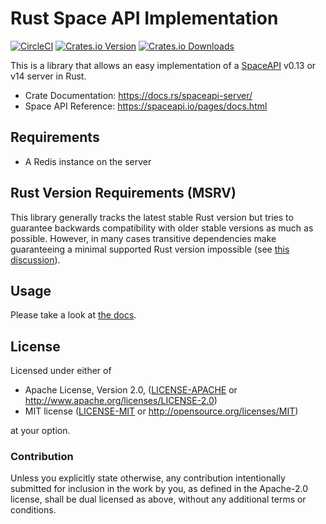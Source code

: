 # Rust Space API Implementation

[![CircleCI](https://circleci.com/gh/spaceapi-community/spaceapi-server-rs/tree/master.svg?style=shield)](https://circleci.com/gh/spaceapi-community/spaceapi-server-rs/tree/master)
[![Crates.io Version](https://img.shields.io/crates/v/spaceapi-server.svg)](https://crates.io/crates/spaceapi-server)
[![Crates.io Downloads](https://img.shields.io/crates/d/spaceapi-server.svg)](https://crates.io/crates/spaceapi-server)

This is a library that allows an easy implementation of a
[SpaceAPI](https://spaceapi.io/) v0.13 or v14 server in Rust.

 * Crate Documentation: https://docs.rs/spaceapi-server/
 * Space API Reference: https://spaceapi.io/pages/docs.html


## Requirements

 * A Redis instance on the server


## Rust Version Requirements (MSRV)

This library generally tracks the latest stable Rust version but tries to
guarantee backwards compatibility with older stable versions as much as
possible. However, in many cases transitive dependencies make guaranteeing a
minimal supported Rust version impossible (see [this
discussion](https://users.rust-lang.org/t/rust-version-requirement-change-as-semver-breaking-or-not/20980/25)).


## Usage

Please take a look at [the docs](https://docs.rs/spaceapi-server/).


## License

Licensed under either of

 * Apache License, Version 2.0, ([LICENSE-APACHE](LICENSE-APACHE) or http://www.apache.org/licenses/LICENSE-2.0)
 * MIT license ([LICENSE-MIT](LICENSE-MIT) or http://opensource.org/licenses/MIT)

at your option.

### Contribution

Unless you explicitly state otherwise, any contribution intentionally
submitted for inclusion in the work by you, as defined in the Apache-2.0
license, shall be dual licensed as above, without any additional terms or
conditions.
